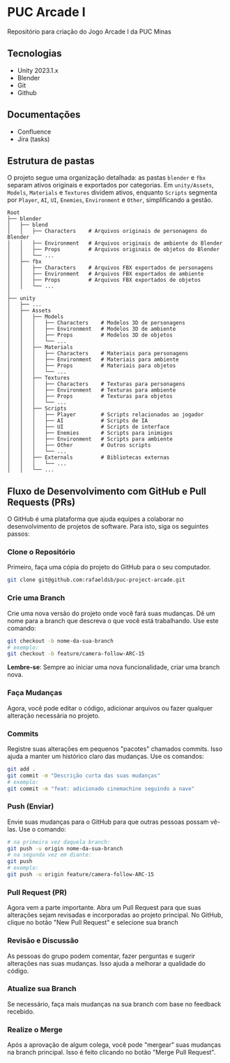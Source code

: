 # PUC Arcade I

Repositório para criação do Jogo Arcade I da PUC Minas

## Tecnologias

- Unity 2023.1.x
- Blender
- Git
- Github

## Documentações

- Confluence
- Jira (tasks)

## Estrutura de pastas

O projeto segue uma organização detalhada: as pastas `blender` e `fbx` separam ativos originais e exportados por categorias. Em `unity/Assets`, `Models`, `Materials` e `Textures` dividem ativos, enquanto `Scripts` segmenta por `Player`, `AI`, `UI`, `Enemies`, `Environment` e `Other`, simplificando a gestão.

```matemathica
Root
├── blender
│   ├── blend
│   │   ├── Characters    # Arquivos originais de personagens do Blender
│   │   ├── Environment   # Arquivos originais de ambiente do Blender
│   │   ├── Props         # Arquivos originais de objetos do Blender
│   │   └── ...
│   ├── fbx
│   │   ├── Characters    # Arquivos FBX exportados de personagens
│   │   ├── Environment   # Arquivos FBX exportados de ambiente
│   │   ├── Props         # Arquivos FBX exportados de objetos
│   │   └── ...
│
├── unity
│   ├── ...
│   ├── Assets
│   │   ├── Models
│   │   │   ├── Characters    # Modelos 3D de personagens
│   │   │   ├── Environment   # Modelos 3D de ambiente
│   │   │   ├── Props         # Modelos 3D de objetos
│   │   │   └── ...
│   │   ├── Materials
│   │   │   ├── Characters    # Materiais para personagens
│   │   │   ├── Environment   # Materiais para ambiente
│   │   │   ├── Props         # Materiais para objetos
│   │   │   └── ...
│   │   ├── Textures
│   │   │   ├── Characters    # Texturas para personagens
│   │   │   ├── Environment   # Texturas para ambiente
│   │   │   ├── Props         # Texturas para objetos
│   │   │   └── ...
│   │   ├── Scripts
│   │   │   ├── Player        # Scripts relacionados ao jogador
│   │   │   ├── AI            # Scripts de IA
│   │   │   ├── UI            # Scripts de interface
│   │   │   ├── Enemies       # Scripts para inimigos
│   │   │   ├── Environment   # Scripts para ambiente
│   │   │   ├── Other         # Outros scripts
│   │   │   └── ...
│   │   ├── Externals         # Bibliotecas externas
│   │   │   └── ...
│   │   └── ...

```

## Fluxo de Desenvolvimento com GitHub e Pull Requests (PRs)

O GitHub é uma plataforma que ajuda equipes a colaborar no desenvolvimento de projetos de software. Para isto, siga os seguintes passos:

### Clone o Repositório
Primeiro, faça uma cópia do projeto do GitHub para o seu computador.

```sh
git clone git@github.com:rafaeldsb/puc-project-arcade.git
```

### Crie uma Branch
Crie uma nova versão do projeto onde você fará suas mudanças. Dê um nome para a branch que descreva o que você está trabalhando. Use este comando:

```sh
git checkout -b nome-da-sua-branch
# exemplo:
git checkout -b feature/camera-follow-ARC-15
```

**Lembre-se**: Sempre ao iniciar uma nova funcionalidade, criar uma branch nova.

### Faça Mudanças
Agora, você pode editar o código, adicionar arquivos ou fazer qualquer alteração necessária no projeto.

### Commits
Registre suas alterações em pequenos "pacotes" chamados commits. Isso ajuda a manter um histórico claro das mudanças. Use os comandos:

```sh
git add .
git commit -m "Descrição curta das suas mudanças"
# exemplo:
git commit -m "feat: adicionado cinemachine seguindo a nave"
```

### Push (Enviar)
Envie suas mudanças para o GitHub para que outras pessoas possam vê-las. Use o comando:

```sh
# na primeira vez daquela branch:
git push -u origin nome-da-sua-branch
# na segunda vez em diante:
git push
# exemplo:
git push -u origin feature/camera-follow-ARC-15
```

### Pull Request (PR)
Agora vem a parte importante. Abra um Pull Request para que suas alterações sejam revisadas e incorporadas ao projeto principal. No GitHub, clique no botão "New Pull Request" e selecione sua branch

### Revisão e Discussão
As pessoas do grupo podem comentar, fazer perguntas e sugerir alterações nas suas mudanças. Isso ajuda a melhorar a qualidade do código.

### Atualize sua Branch
Se necessário, faça mais mudanças na sua branch com base no feedback recebido.

### Realize o Merge
Após a aprovação de algum colega, você pode "mergear" suas mudanças na branch principal. Isso é feito clicando no botão "Merge Pull Request".
